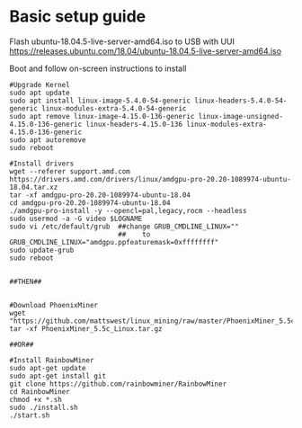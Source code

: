 # Basic setup guide

Flash ubuntu-18.04.5-live-server-amd64.iso to USB with UUI
https://releases.ubuntu.com/18.04/ubuntu-18.04.5-live-server-amd64.iso

Boot and follow on-screen instructions to install

```
#Upgrade Kernel
sudo apt update
sudo apt install linux-image-5.4.0-54-generic linux-headers-5.4.0-54-generic linux-modules-extra-5.4.0-54-generic
sudo apt remove linux-image-4.15.0-136-generic linux-image-unsigned-4.15.0-136-generic linux-headers-4.15.0-136 linux-modules-extra-4.15.0-136-generic
sudo apt autoremove
sudo reboot

#Install drivers
wget --referer support.amd.com https://drivers.amd.com/drivers/linux/amdgpu-pro-20.20-1089974-ubuntu-18.04.tar.xz 
tar -xf amdgpu-pro-20.20-1089974-ubuntu-18.04
cd amdgpu-pro-20.20-1089974-ubuntu-18.04
./amdgpu-pro-install -y --opencl=pal,legacy,rocm --headless
sudo usermod -a -G video $LOGNAME
sudo vi /etc/default/grub  ##change GRUB_CMDLINE_LINUX=""
                           ##    to GRUB_CMDLINE_LINUX="amdgpu.ppfeaturemask=0xffffffff"
sudo update-grub
sudo reboot


##THEN##


#Download PhoenixMiner
wget "https://github.com/mattswest/linux_mining/raw/master/PhoenixMiner_5.5c_Linux.tar.gz"
tar -xf PhoenixMiner_5.5c_Linux.tar.gz

##OR##

#Install RainbowMiner
sudo apt-get update
sudo apt-get install git
git clone https://github.com/rainbowminer/RainbowMiner
cd RainbowMiner
chmod +x *.sh
sudo ./install.sh
./start.sh
```
